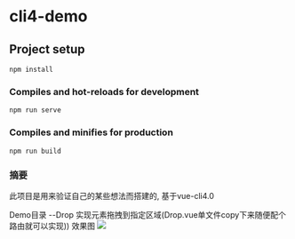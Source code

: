 # cli4-demo

## Project setup
```
npm install
```

### Compiles and hot-reloads for development
```
npm run serve
```

### Compiles and minifies for production
```
npm run build
```

### 摘要
此项目是用来验证自己的某些想法而搭建的, 基于vue-cli4.0

Demo目录
--Drop 实现元素拖拽到指定区域(Drop.vue单文件copy下来随便配个路由就可以实现))
效果图
![](https://tva1.sinaimg.cn/large/006y8mN6ly1g8ajs3w9wog30s90dwatm.gif)
